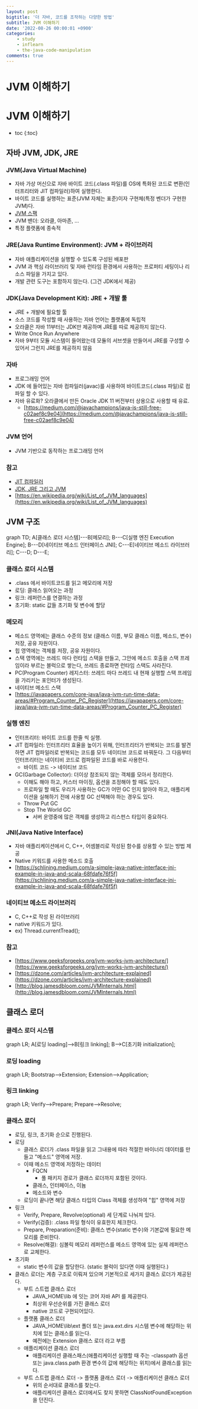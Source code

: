```yaml
---
layout: post
bigtitle: '더 자바, 코드를 조작하는 다양한 방법'
subtitle: JVM 이해하기
date: '2022-08-26 00:00:01 +0900'
categories:
    - study
    - inflearn
    - the-java-code-manipulation
comments: true
---
```


# JVM 이해하기

# JVM 이해하기
* toc
{:toc}


## 자바 JVM, JDK, JRE

### JVM(Java Virtual Machine)
+ 자바 가상 머신으로 자바 바이트 코드(.class 파일)를 OS에 특화된 코드로 변환(인터프리터와 JIT 컴파일러)하여 실행한다.
+ 바이트 코드를 실행하는 표준(JVM 자체는 표준)이자 구현체(특정 벤더가 구현한 JVM)다.
+ [JVM 스팩](https://docs.oracle.com/javase/specs/jvms/se11/html/)
+ JVM 밴더: 오라클, 아마존, ...
+ 특정 플랫폼에 종속적

### JRE(Java Runtime Environment): JVM + 라이브러리
+ 자바 애플리케이션을 실행할 수 있도록 구성된 배포판
+ JVM 과 핵심 라이브러리 및 자바 런타임 환경에서 사용하는 프로퍼티 세팅이나 리소스 파일을 가지고 있다.
+ 개발 관련 도구는 포함하지 않는다. (그건 JDK에서 제공)

### JDK(Java Development Kit): JRE + 개발 툴
+ JRE + 개발에 필요할 툴
+ 소스 코드를 작성할 때 사용하는 자바 언어는 플랫폼에 독립적
+ 오라클은 자바 11부터는 JDK만 제공하며 JRE를 따로 제공하지 않는다.
+ Write Once Run Anywhere
+ 자바 9부터 모듈 시스템이 들어왔는데 모듈의 서브셋을 만들어서 JRE를 구성할 수 있어서 그런지 JRE를 제공하지 않음

### 자바
+ 프로그래밍 언어
+ JDK 에 들어있는 자바 컴파일러(javac)를 사용하여 바이트코드(.class 파일)로 컴파일 할 수 있다.
+ 자바 유료화? 오라클에서 만든 Oracle JDK 11 버전부터 상용으로 사용할 때 유료.
  + [https://medium.com/@javachampions/java-is-still-free-c02aef8c9e04](https://medium.com/@javachampions/java-is-still-free-c02aef8c9e04)

### JVM 언어
+ JVM 기반으로 동작하는 프로그래밍 언어

### 참고
+ [JIT 컴파일러](https://aboullaite.me/understanding-jit-compiler-just-in-time-compiler/)
+ [JDK, JRE 그리고 JVM](https://howtodoinjava.com/java/basics/jdk-jre-jvm/)
+ [https://en.wikipedia.org/wiki/List_of_JVM_languages](https://en.wikipedia.org/wiki/List_of_JVM_languages)

## JVM 구조

<div class="language-mermaid">
graph TD;
    A[클래스 로더 시스템]---B[메모리];
    B---C[실행 엔진 Execution Engine];
    B---D[네이티브 메소드 인터페이스 JNI];
    C---E[네이티브 메소드 라이브러리];
    C---D;
    D---E;
</div>

### 클래스 로더 시스템
+ .class 에서 바이트코드를 읽고 메모리에 저장
+ 로딩: 클래스 읽어오는 과정
+ 링크: 레퍼런스를 연결하는 과정
+ 초기화: static 값들 초기화 및 변수에 할당

### 메모리
+ 메소드 영역에는 클래스 수준의 정보 (클래스 이름, 부모 클래스 이름, 메소드, 변수) 저장, 공유 자원이다.
+ 힙 영역에는 객체를 저장, 공유 자원이다.
+ 스택 영역에는 쓰레드 마다 런타임 스택을 만들고, 그안에 메소드 호출을 스택 프레임이라 부르는 블럭으로 쌓는다, 쓰레드 종료하면 런타임 스택도 사라진다.
+ PC(Program Counter) 레지스터: 쓰레드 마다 쓰레드 내 현재 실행할 스택 프레임을 가리키는 포인터가 생성된다.
+ 네이티브 메소드 스택
+ [https://javapapers.com/core-java/java-jvm-run-time-data-areas/#Program_Counter_PC_Register](https://javapapers.com/core-java/java-jvm-run-time-data-areas/#Program_Counter_PC_Register)

### 실행 엔진
+ 인터프리터: 바이트 코드를 한줄 씩 실행.
+ JIT 컴파일러: 인터프리터 효율을 높이기 위해, 인터프리터가 반복되는 코드를 발견하면 JIT 컴파일러로 반복되는 코드를 모두 네이티브 코드로 바꿔둔다. 그 다음부터 인터프리터는 네이티비 코드로 컴파일된 코드를 바로 사용한다.
  + 바이트 코드 -> 네이티브 코드
+ GC(Garbage Collector): 더이상 참조되지 않는 객체를 모아서 정리한다.
  + 이해도 해야 하고, 커스터 마이징, 옵션을 조정해야 할 때도 있다.
  + 프로파일 할 때도 우리가 사용하는 GC가 어떤 GC 인지 알아야 하고, 애플리케이션을 실해하기 전에 사용할 GC 선택해야 하는 경우도 있다.
  + Throw Put GC
  + Stop The World GC
    + 서버 운영중에 많은 객체를 생성하고 리스펀스 타입이 중요하다.

### JNI(Java Native Interface)
+ 자바 애플리케이션에서 C, C++, 어셈블리로 작성된 함수를 상용할 수 있는 방법 제공
+ Native 키워드를 사용한 메소드 호출
+ [https://schlining.medium.com/a-simple-java-native-interface-jni-example-in-java-and-scala-68fdafe76f5f](https://schlining.medium.com/a-simple-java-native-interface-jni-example-in-java-and-scala-68fdafe76f5f)

### 네이티브 메소드 라이브러리
+ C, C++로 작성 된 라이브러리
+ native 키워드가 있다.
+ ex) Thread.currentTread();

### 참고
+ [https://www.geeksforgeeks.org/jvm-works-jvm-architecture/](https://www.geeksforgeeks.org/jvm-works-jvm-architecture/)
+ [https://dzone.com/articles/jvm-architecture-explained](https://dzone.com/articles/jvm-architecture-explained)
+ [http://blog.jamesdbloom.com/JVMInternals.html](http://blog.jamesdbloom.com/JVMInternals.html)

## 클래스 로더

### 클레스 로더 시스템

<div class="language-mermaid">
graph LR;
    A[로딩 loading]-->B[링크 linking];
    B-->C[초기화 initialization];
</div>

### 로딩 loading

<div class="language-mermaid">
graph LR;
    Bootstrap-->Extension;
    Extension-->Application;
</div>

### 링크 linking 

<div class="language-mermaid">
graph LR;
    Verify-->Prepare;
    Prepare-->Resolve;
</div>

### 클래스 로더
+ 로딩, 링크, 초기화 순으로 진행된다.
+ 로딩
  + 클래스 로더가 .class 파일을 읽고 그내용에 따라 적절한 바이너리 데이터를 만들고 "메소드" 영역에 저장.
  + 이때 메소드 영역에 저정하는 데이터
    + FQCN
      + 풀 패키지 경로가 클래스 로더까지 포함된 것이다.
    + 클래스, 인터페이스, 이늄
    + 메소드와 변수
  + 로딩이 끝나면 해당 클래스 타입의 Class 객체를 생성하여 "힙" 영역에 저장
+ 링크
  + Verify, Prepare, Revolve(optional) 세 단계로 나눠져 있다.
  + Verify(검증): .class 파일 형식이 유효한지 체크한다.
  + Prepare, Preparation(준비): 클래스 변수(static 변수)와 기본값에 필요한 메모리를 준비한다.
  + Resolve(해결): 심볼릭 메모리 레퍼런스를 메소드 영역에 있는 실제 레퍼런스로 교체한다.
+ 초기화
  + static 변수의 값을 할당한다. (static 블럭이 있다면 이때 실행된다.)
+ 클래스 로더는 계층 구조로 이뤄져 있으며 기본적으로 세가지 클래스 로더가 제공된다.
  + 부트 스트랩 클래스 로더
    + JAVA_HOME\lib 에 잇는 코어 자바 API 를 제공한다.
    + 최상위 우선순위를 가진 클래스 로더
    + native 코드로 구현되어있다.
  + 플랫폼 클래스 로더
    + JAVA_HOME\lib\ext 폴더 또는 java.ext.dirs 시스템 변수에 해당하는 위치에 있는 클래스를 읽는다.
    + 예전에는 Extension 클래스 로더 라고 부름
  + 애플리케이션 클래스 로더
    + 애플리케이션 클래스패스(애플리케이션 실행할 때 주는 -classpath 옵션 또는 java.class.path 환경 변수의 값에 해당하는 위치)에서 클래스를 읽는다.
  + 부트 스트랩 클래스 로더 -> 플랫폼 클래스 로더 -> 애플리케이션 클래스 로더 
    + 위의 순서대로 클래스를 찾는다.
    + 애플리케이션 클래스 로더에서도 찾지 못하면 ClassNotFoundException 을 던진다.
